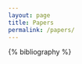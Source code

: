 ```yaml
---
layout: page
title: Papers
permalink: /papers/
---
```


<!-- Papers ordered by year -->

{% bibliography %}

